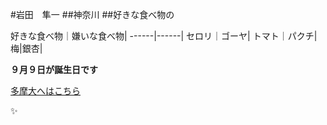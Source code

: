 #岩田　隼一
##神奈川
##好きな食べ物の


 好きな食べ物｜嫌いな食べ物|
 ------|------|
  セロリ｜ゴーヤ|
  トマト｜パクチ|
  梅|銀杏|
 
 **９月９日が誕生日です**
 
 
 
 [多摩大へはこちら](http://www.tama.ac.jp/)
 
 
 :sparkles:
